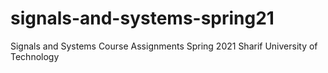 # signals-and-systems-spring21
Signals and Systems Course Assignments Spring 2021 Sharif University of Technology
